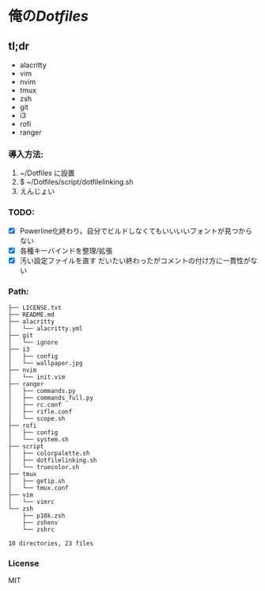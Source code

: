 # 俺の*Dotfiles*

## tl;dr
- alacritty
- vim
- nvim
- tmux
- zsh
- git
- i3
- rofi
- ranger

### 導入方法:
1. ~/Dotfiles に設置
2. $ ~/Dotfiles/script/dotfilelinking.sh
3. えんじょい

### TODO:
- [x] Powerline化終わり。自分でビルドしなくてもいいいいフォントが見つからない
- [x] 各種キーバインドを整理/拡張
- [x] 汚い設定ファイルを直す だいたい終わったがコメントの付け方に一貫性がない

### Path:
```
├── LICENSE.txt
├── README.md
├── alacritty
│   └── alacritty.yml
├── git
│   └── ignore
├── i3
│   ├── config
│   └── wallpaper.jpg
├── nvim
│   └── init.vim
├── ranger
│   ├── commands.py
│   ├── commands_full.py
│   ├── rc.conf
│   ├── rifle.conf
│   └── scope.sh
├── rofi
│   ├── config
│   └── system.sh
├── script
│   ├── colorpalette.sh
│   ├── dotfilelinking.sh
│   └── truecolor.sh
├── tmux
│   ├── getip.sh
│   └── tmux.conf
├── vim
│   └── vimrc
└── zsh
    ├── p10k.zsh
    ├── zshenv
    └── zshrc

10 directories, 23 files
```

### License
MIT
